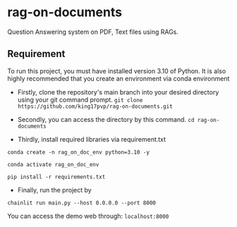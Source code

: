 # rag-on-documents

Question Answering system on PDF, Text files using RAGs.

## Requirement
To run this project, you must have installed version 3.10 of Python. It is also highly recommended that you create an environment via conda environment
* Firstly, clone the repository's main branch into your desired directory using your git command prompt.
```git clone https://github.com/king17pvp/rag-on-documents.git```

* Secondly, you can access the directory by this command.
```cd rag-on-documents```

* Thirdly, install required libraries via requirement.txt

```conda create -n rag_on_doc_env python=3.10 -y```

```conda activate rag_on_doc_env```

```pip install -r requirements.txt```

* Finally, run the project by 

```chainlit run main.py --host 0.0.0.0 --port 8000```

You can access the demo web through: ```localhost:8000```
